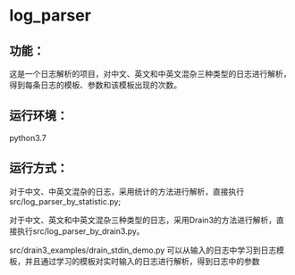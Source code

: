 # log_parser
## 功能：
这是一个日志解析的项目，对中文、英文和中英文混杂三种类型的日志进行解析，得到每条日志的模板、参数和该模板出现的次数。

## 运行环境：
python3.7

## 运行方式：
对于中文、中英文混杂的日志，采用统计的方法进行解析，直接执行src/log_parser_by_statistic.py;

对于中文、英文和中英文混杂三种类型的日志，采用Drain3的方法进行解析，直接执行src/log_parser_by_drain3.py。

src/drain3_examples/drain_stdin_demo.py 可以从输入的日志中学习到日志模板，并且通过学习的模板对实时输入的日志进行解析，得到日志中的参数


